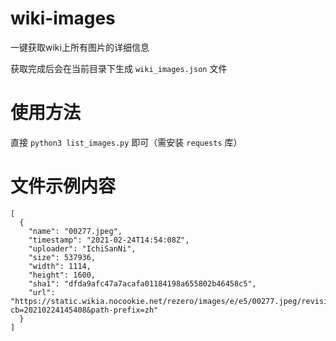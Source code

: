 # wiki-images
一键获取wiki上所有图片的详细信息

获取完成后会在当前目录下生成 `wiki_images.json` 文件

# 使用方法
直接 `python3 list_images.py` 即可（需安装 `requests` 库）

# 文件示例内容

```
[
  {
    "name": "00277.jpeg",
    "timestamp": "2021-02-24T14:54:08Z",
    "uploader": "IchiSanNi",
    "size": 537936,
    "width": 1114,
    "height": 1600,
    "sha1": "dfda9afc47a7acafa01184198a655802b46458c5",
    "url": "https://static.wikia.nocookie.net/rezero/images/e/e5/00277.jpeg/revision/latest?cb=20210224145408&path-prefix=zh"
  }
]
```
